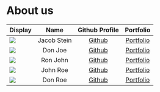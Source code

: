 # About us

| Display                                             |    Name     |        Github Profile         |             Portfolio             |
| --------------------------------------------------- | :---------: | :---------------------------: | :-------------------------------: |
| ![](https://via.placeholder.com/100.png?text=Photo) | Jacob Stein | [Github](https://github.com/) | [Portfolio](docs/team/johndoe.md) |
| ![](https://via.placeholder.com/100.png?text=Photo) |   Don Joe   | [Github](https://github.com/) | [Portfolio](docs/team/johndoe.md) |
| ![](https://via.placeholder.com/100.png?text=Photo) |  Ron John   | [Github](https://github.com/) | [Portfolio](docs/team/johndoe.md) |
| ![](https://via.placeholder.com/100.png?text=Photo) |  John Roe   | [Github](https://github.com/) | [Portfolio](docs/team/johndoe.md) |
| ![](https://via.placeholder.com/100.png?text=Photo) |   Don Roe   | [Github](https://github.com/) | [Portfolio](docs/team/johndoe.md) |
